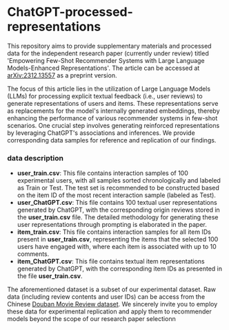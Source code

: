 # ChatGPT-processed-representations

This repository aims to provide supplementary materials and processed data for the independent research paper (currently under review) titled 'Empowering Few-Shot Recommender Systems with Large Language Models-Enhanced Representations'. The article can be accessed at [arXiv:2312.13557](https://arxiv.org/abs/2312.13557) as a preprint version.

The focus of this article lies in the utilization of Large Language Models (LLMs) for processing explicit textual feedback (i.e., user reviews) to generate representations of users and items. These representations serve as replacements for the model's internally generated embeddings, thereby enhancing the performance of various recommender systems in few-shot scenarios. One crucial step involves generating reinforced representations by leveraging ChatGPT's associations and inferences. We provide corresponding data samples for reference and replication of our findings.

### data description
- **user_train.csv**:  This file contains interaction samples of 100 experimental users, with all samples sorted chronologically and labeled as Train or Test. The test set is recommended to be constructed based on the item ID of the most recent interaction sample (labeled as Test).
- **user_ChatGPT.csv**:  This file contains 100 textual user representations generated by ChatGPT, with the corresponding origin reviews stored in the **user_train.csv** file. The detailed methodology for generating these user representations through prompting is elaborated in the paper.
- **item_train.csv**: This file contains interaction samples for all item IDs present in **user_train.csv**, representing the items that the selected 100 users have engaged with, where each item is associated with up to 10 comments.
- **item_ChatGPT.csv**: This file contains textual item representations generated by ChatGPT, with the corresponding item IDs as presented in the file **user_train.csv**.

The aforementioned dataset is a subset of our experimental dataset. Raw data (including review contents and user IDs) can be access from the Chinese [Douban Movie Review dataset](http://moviedata.csuldw.com/). We sincerely invite you to employ these data for experimental replication and apply them to recommender models beyond the scope of our research paper selectionn 
